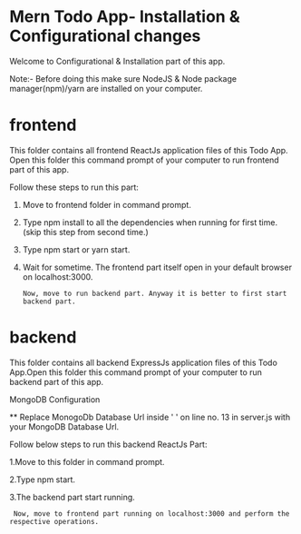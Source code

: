 # Mern Todo App- Installation & Configurational changes

Welcome to Configurational & Installation part of this app.

Note:- Before doing this make sure NodeJS & Node package manager(npm)/yarn are installed on your computer.

# frontend
This folder contains all frontend ReactJs application files of this Todo App. Open this folder this command prompt of your computer to run frontend part of this app.

Follow these steps to run this part:

1. Move to frontend folder in command prompt.

2. Type npm install to all the dependencies when running for first time. (skip this step from second time.)

3. Type npm start or yarn start.

4. Wait for sometime. The frontend part itself open in your default browser on localhost:3000.

       Now, move to run backend part. Anyway it is better to first start backend part.

# backend
This folder contains all backend ExpressJs application files of this Todo App.Open this folder this command prompt of your computer to run backend part of this app.

MongoDB Configuration

  ** Replace MonogoDb Database Url inside ' ' on line no. 13 in server.js with your MongoDB Database Url.
  
Follow below steps to run this backend ReactJs Part:

1.Move to this folder in command prompt.

2.Type npm start.

3.The backend part start running. 

     Now, move to frontend part running on localhost:3000 and perform the respective operations.

